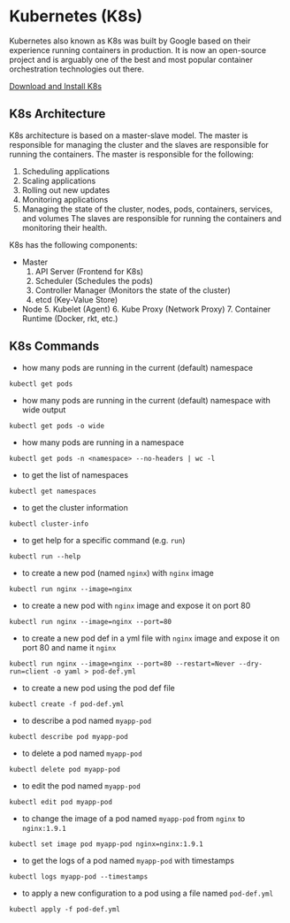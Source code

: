 # Kubernetes (K8s)

Kubernetes also known as K8s was built by Google based on their experience running containers in production. It is now an open-source project and is arguably one of the best and most popular container orchestration technologies out there.

[Download and Install K8s](https://kubernetes.io/releases/download/)

## K8s Architecture

K8s architecture is based on a master-slave model. The master is responsible for managing the cluster and the slaves are responsible for running the containers. 
The master is responsible for the following:
1. Scheduling applications
2. Scaling applications
3. Rolling out new updates
4. Monitoring applications
5. Managing the state of the cluster, nodes, pods, containers, services, and volumes
The slaves are responsible for running the containers and monitoring their health.

K8s has the following components:
- Master
    1. API Server (Frontend for K8s)
    2. Scheduler (Schedules the pods)
    3. Controller Manager (Monitors the state of the cluster)
    4. etcd (Key-Value Store)
- Node
    5. Kubelet  (Agent)
    6. Kube Proxy (Network Proxy)
    7. Container Runtime (Docker, rkt, etc.)

## K8s Commands

- how many pods are running in the current (default) namespace

```shell
kubectl get pods
```

- how many pods are running in the current (default) namespace with wide output

```shell
kubectl get pods -o wide
```

- how many pods are running in a namespace

```shell
kubectl get pods -n <namespace> --no-headers | wc -l
```

- to get the list of namespaces

```shell
kubectl get namespaces
```

- to get the cluster information

```shell
kubectl cluster-info
```

- to get help for a specific command (e.g. `run`)

```shell
kubectl run --help
```

- to create a new pod (named `nginx`) with `nginx` image 

```shell
kubectl run nginx --image=nginx
```

- to create a new pod with `nginx` image and expose it on port 80

```shell
kubectl run nginx --image=nginx --port=80
```

- to create a new pod def in a yml file with `nginx` image and expose it on port 80 and name it `nginx`

```shell
kubectl run nginx --image=nginx --port=80 --restart=Never --dry-run=client -o yaml > pod-def.yml
```

- to create a new pod using the pod def file

```shell
kubectl create -f pod-def.yml
```

- to describe a pod named `myapp-pod`

```shell
kubectl describe pod myapp-pod
```

- to delete a pod named `myapp-pod`

```shell
kubectl delete pod myapp-pod
```

- to edit the pod named `myapp-pod`

```shell
kubectl edit pod myapp-pod
```

- to change the image of a pod named `myapp-pod` from `nginx` to `nginx:1.9.1`

```shell
kubectl set image pod myapp-pod nginx=nginx:1.9.1
```

- to get the logs of a pod named `myapp-pod` with timestamps

```shell
kubectl logs myapp-pod --timestamps
```

- to apply a new configuration to a pod using a file named `pod-def.yml`

```shell
kubectl apply -f pod-def.yml
```
